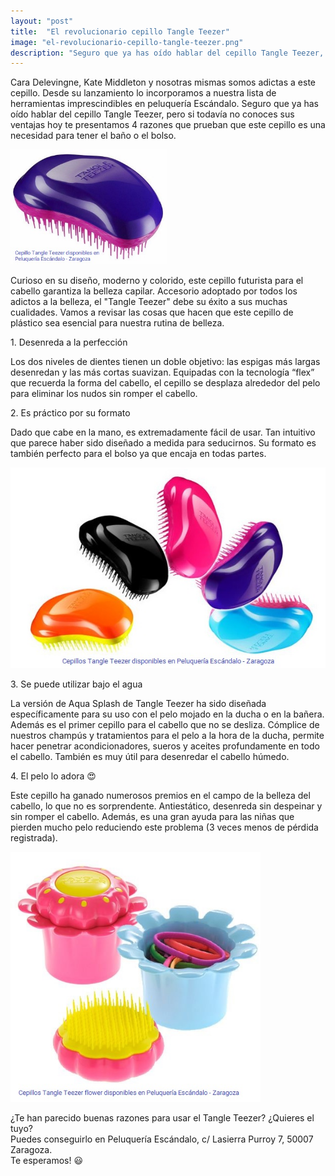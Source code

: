 ```yaml
---
layout: "post"
title:  "El revolucionario cepillo Tangle Teezer"
image: "el-revolucionario-cepillo-tangle-teezer.png"
description: "Seguro que ya has oído hablar del cepillo Tangle Teezer, pero si todavía no conoces sus ventajas hoy te presentamos 4 razones que prueban que este cepillo es una necesidad para tener el baño o el bolso."
---
```


<article class="container mod-row">
 <div class="container-item-text-left">
  <p>
    Cara Delevingne, Kate Middleton y nosotras mismas somos adictas a este cepillo. Desde su lanzamiento lo incorporamos a nuestra lista de herramientas imprescindibles en peluquería Escándalo. Seguro que ya has oído hablar del cepillo Tangle Teezer, pero si todavía no conoces sus ventajas hoy te presentamos 4 razones que prueban que este cepillo es una necesidad para tener el baño o el bolso.
  </p>
 </div>
  <div>
    <img src="img/cepillo-tangle-teezer.jpg" width="250" height="auto" alt="cepillo Tangle Teezer en peluqueria escandalo">
   </div>
  <p>
    Curioso en su diseño, moderno y colorido, este cepillo futurista para el cabello garantiza la belleza capilar. Accesorio adoptado por todos los adictos a la belleza, el "Tangle Teezer" debe su éxito a sus muchas cualidades. Vamos a revisar las cosas que hacen que este cepillo de plástico sea esencial para nuestra rutina de belleza.
  </p>
  <p>
    1. Desenreda a la perfección
  </p>
  <p>
    Los dos niveles de dientes tienen un doble objetivo: las espigas más largas desenredan y las más cortas suavizan. Equipadas con la tecnología “flex” que recuerda la forma del cabello, el cepillo se desplaza alrededor del pelo para eliminar los nudos sin romper el cabello.
  </p>
  <p>
    2. Es práctico por su formato
  </p>
  <p>
    Dado que cabe en la mano, es extremadamente fácil de usar. Tan intuitivo que parece haber sido diseñado a medida para seducirnos. Su formato es también perfecto para el bolso ya que encaja en todas partes.
  </p>
  <div>
    <img src="img/cepillos-tangle-teezer.jpg" width="600" height="auto" alt="cepillo Tangle Teezer en peluqueria escandalo Zaragoza">
   </div>
  <p>
    3. Se puede utilizar bajo el agua
  <p>
    La versión de Aqua Splash de Tangle Teezer ha sido diseñada específicamente para su uso con el pelo mojado en la ducha o en la bañera. Además es el primer cepillo para el cabello que no se desliza. Cómplice de nuestros champús y tratamientos para el pelo a la hora de la ducha, permite hacer penetrar acondicionadores, sueros y aceites profundamente en todo el cabello. También es muy útil para desenredar el cabello húmedo.
  </p>
  <p>
    4. El pelo lo adora 😍
  </p>
  <p>
    Este cepillo ha ganado numerosos premios en el campo de la belleza del cabello, lo que no es sorprendente. Antiestático, desenreda sin  despeinar y sin romper el cabello.
    Además, es una gran ayuda para las niñas que pierden mucho pelo reduciendo este problema (3 veces menos de pérdida registrada).
  </p>
  <div>
    <img src="img/cepillo-tangle-teezer-flower.jpg" width="400" height="auto" alt="cepillo Tangle Teezer flower en peluqueria escandalo">
   </div>
  <p class="text-center">
    ¿Te han parecido buenas razones para usar el Tangle Teezer? ¿Quieres el tuyo? <br>
    Puedes conseguirlo en Peluquería Escándalo, c/ Lasierra Purroy 7, 50007 Zaragoza.<br>
    Te esperamos! 😃
  </p>
